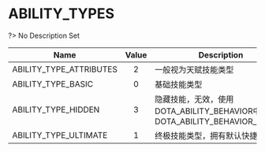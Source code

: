 # ABILITY_TYPES
?> No Description Set

Name|Value|Description|Client
--|:--:|--|:--:
ABILITY_TYPE_ATTRIBUTES|2|一般视为天赋技能类型|✔
ABILITY_TYPE_BASIC|0|基础技能类型|✔
ABILITY_TYPE_HIDDEN|3|隐藏技能，无效，使用DOTA_ABILITY_BEHAVIOR中的DOTA_ABILITY_BEHAVIOR_HIDDEN|✔
ABILITY_TYPE_ULTIMATE|1|终极技能类型，拥有默认快捷键|✔
